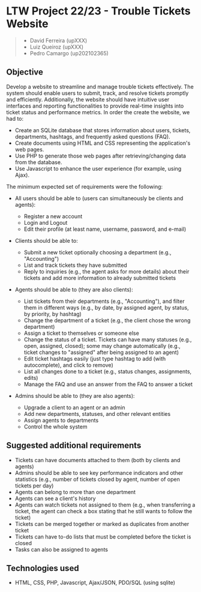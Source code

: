 # LTW Project 22/23 - Trouble Tickets Website

> - David Ferreira (upXXX)
> - Luiz Queiroz (upXXX)
> - Pedro Camargo (up202102365)

## Objective
Develop a website to streamline and manage trouble tickets effectively. The system should enable users to submit, track, and resolve tickets promptly and efficiently. Additionally, the website should have intuitive user interfaces and reporting functionalities to provide real-time insights into ticket status and performance metrics. In order the create the website, we had to:
- Create an SQLite database that stores information about users, tickets, departments, hashtags, and frequently asked questions (FAQ).
- Create documents using HTML and CSS representing the application's web pages.
- Use PHP to generate those web pages after retrieving/changing data from the database.
- Use Javascript to enhance the user experience (for example, using Ajax).

The minimum expected set of requirements were the following:
- All users should be able to (users can simultaneously be clients and agents):
  - Register a new account
  - Login and Logout
  - Edit their profile (at least name, username, password, and e-mail)

- Clients should be able to:
  - Submit a new ticket optionally choosing a department (e.g., "Accounting")
  - List and track tickets they have submitted
  - Reply to inquiries (e.g., the agent asks for more details) about their tickets and add more information to already submitted tickets

- Agents should be able to (they are also clients):
  - List tickets from their departments (e.g., "Accounting"), and filter them in different ways (e.g., by date, by assigned agent, by status, by priority, by hashtag)
  - Change the department of a ticket (e.g., the client chose the wrong department)
  - Assign a ticket to themselves or someone else
  - Change the status of a ticket. Tickets can have many statuses (e.g., open, assigned, closed); some may change automatically (e.g., ticket changes to "assigned" after being assigned to an agent)
  - Edit ticket hashtags easily (just type hashtag to add (with autocomplete), and click to remove)
  - List all changes done to a ticket (e.g., status changes, assignments, edits)
  - Manage the FAQ and use an answer from the FAQ to answer a ticket

- Admins should be able to (they are also agents):
  - Upgrade a client to an agent or an admin
  - Add new departments, statuses, and other relevant entities
  - Assign agents to departments
  - Control the whole system

## Suggested additional requirements
- Tickets can have documents attached to them (both by clients and agents)
- Admins should be able to see key performance indicators and other statistics (e.g., number of tickets closed by agent, number of open tickets per day)
- Agents can belong to more than one department
- Agents can see a client's history
- Agents can watch tickets not assigned to them (e.g., when transferring a ticket, the agent can check a box stating that he still wants to follow the ticket)
- Tickets can be merged together or marked as duplicates from another ticket
- Tickets can have to-do lists that must be completed before the ticket is closed
- Tasks can also be assigned to agents

## Technologies used
- HTML, CSS, PHP, Javascript, Ajax/JSON, PDO/SQL (using sqlite)
